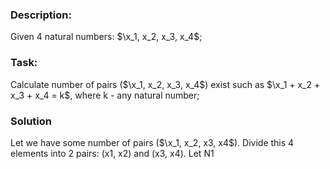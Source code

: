 ### Description:
Given 4 natural numbers: $\x_1, x_2, x_3, x_4$;

### Task:
Calculate number of pairs ($\x_1, x_2, x_3, x_4$) exist such as $\x_1 + x_2 + x_3 + x_4 = k$, where k - any natural number;

### Solution
Let we have some number of pairs ($\x_1, x_2, x3, x4$). 
Divide this 4 elements into 2 pairs: (x1, x2) and (x3, x4). Let N1
